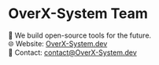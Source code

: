 # OverX-System Team

🚀 We build open-source tools for the future.  
🌐 Website: [OverX-System.dev](https://OverX-System.dev)  
📩 Contact: contact@OverX-System.dev
